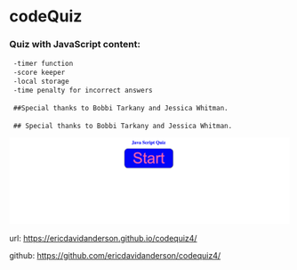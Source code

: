 # codeQuiz

### Quiz with JavaScript content:

     -timer function
     -score keeper
     -local storage
     -time penalty for incorrect answers
     
     ##Special thanks to Bobbi Tarkany and Jessica Whitman. 

     ## Special thanks to Bobbi Tarkany and Jessica Whitman. 


![page image](./codeQuiz.png)

url: https://ericdavidanderson.github.io/codequiz4/

github: https://github.com/ericdavidanderson/codequiz4/
